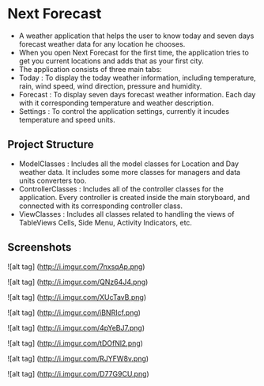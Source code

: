 # Next Forecast

- A weather application that helps the user to know today and seven days forecast weather data for any location he chooses.
- When you open Next Forecast for the first time, the application tries to get you current locations and adds that as your first city.
- The application consists of three main tabs:
- Today : To display the today weather information, including temperature, rain, wind speed, wind direction, pressure and humidity.
- Forecast : To display seven days forecast weather information. Each day with it corresponding temperature and weather description.
- Settings : To control the application settings, currently it incudes temperature and speed units.

## Project Structure
- ModelClasses : Includes all the model classes for Location and Day weather data. It includes some more classes for managers and data units converters too.
- ControllerClasses : Includes all of the controller classes for the application. Every controller is created inside the main storyboard, and connected with
its corresponding controller class.
- ViewClasses : Includes all classes related to handling the views of TableViews Cells, Side Menu, Activity Indicators, etc.

## Screenshots

![alt tag] (http://i.imgur.com/7nxsqAp.png)

![alt tag] (http://i.imgur.com/QNz64J4.png)

![alt tag] (http://i.imgur.com/XUcTavB.png)

![alt tag] (http://i.imgur.com/iBNRIcf.png)

![alt tag] (http://i.imgur.com/4pYeBJ7.png)

![alt tag] (http://i.imgur.com/tDOfNl2.png)

![alt tag] (http://i.imgur.com/RJYFW8v.png)

![alt tag] (http://i.imgur.com/D77G9CU.png)
